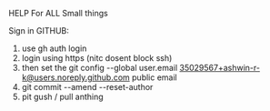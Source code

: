 HELP For ALL Small things

Sign in GITHUB:
1. use gh auth login
2. login using https (nitc dosent block ssh)
3. then set the git config --global user.email 35029567+ashwin-r-k@users.noreply.github.com public email
4. git commit --amend --reset-author
5. pit gush / pull anthing 
